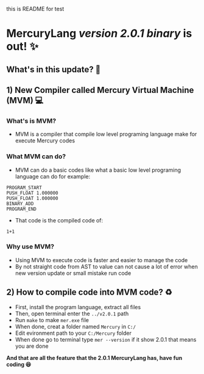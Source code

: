 this is README for test
# MercuryLang *version 2.0.1 binary* is out! ✨
## What's in this update? 👀

## 1) New Compiler called Mercury Virtual Machine (MVM) 💻
### What's is MVM? 
* MVM is a compiler that compile low level programing language make for execute Mercury codes 
### What MVM can do? 
* MVM can do a basic codes like what a basic low level programing language can do for example:
```MVM
PROGRAM_START
PUSH_FLOAT 1.000000
PUSH_FLOAT 1.000000
BINARY_ADD
PROGRAM_END
```
* That code is the compiled code of:
``` MercuryLang
1+1
```
### Why use MVM? 
* Using MVM to execute code is faster and easier to manage the code 
* By not straight code from AST to value can not cause a lot of error when new version update or small mistake run code 
## 2) How to compile code into MVM code? ♻
* First, install the program language, extract all files
* Then, open terminal enter the ```../v2.0.1``` path
* Run ```make``` to make ```mer.exe``` file
* When done, creat a folder named ```Mercury``` in ```C:/```
* Edit evironment path to your ```C:/Mercury``` folder
* When done go to terminal type ```mer --version``` if it show 2.0.1 that means you are done

**And that are all the feature that the 2.0.1 MercuryLang has, have fun coding 😆**
